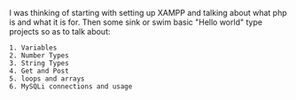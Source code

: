 I was thinking of starting with setting up XAMPP and talking about what php is and what it is for.
Then some sink or swim basic "Hello world" type projects so as to talk about:

    1. Variables
    2. Number Types
    3. String Types
    4. Get and Post
    5. loops and arrays
    6. MySQLi connections and usage
